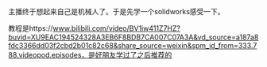 主播终于想起来自己是机械人了。于是先学一个solidworks感受一下。

教程是https://www.bilibili.com/video/BV1iw411Z7HZ?buvid=XU9EAC194524328A3EB6F8BDB7CA007C07A3A&vd_source=a187a8fdc3366dd03f2cbd2b01c82c68&share_source=weixin&spm_id_from=333.788.videopod.episodes，是好朋友学过了之后推荐的